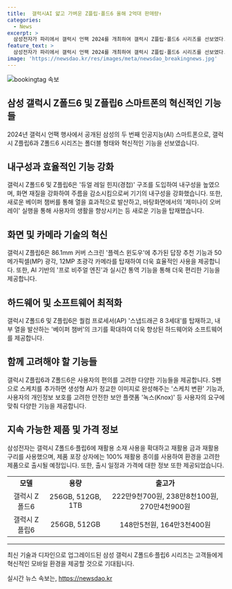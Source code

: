 ```yaml
---
title:  갤럭시AI 얇고 가벼운 Z플립·폴드6 올해 2억대 판매량↑
categories:
  - News
excerpt: >
  삼성전자가 파리에서 갤럭시 언팩 2024를 개최하여 갤럭시 Z플립·폴드6 시리즈를 선보였다. 노태문 삼성전자 MX사업부장은 2억 대 갤럭시 기기에서 갤럭시 AI를 사용할 수 있을 전망이라고 전했다. 특히, 폴드6은 내구성을 높이고 플립6은 열 발산 베이퍼 챔버를 도입했으며, 카메라와 배터리 등 다양한 기능이 업그레이드되었다. 또한, 스케치 변환 기능과 보안성을 강화한 새로운 폴더블 시리즈의 출시가 예정되어 있다.
feature_text: >
  삼성전자가 파리에서 갤럭시 언팩 2024를 개최하여 갤럭시 Z플립·폴드6 시리즈를 선보였다. 노태문 삼성전자 MX사업부장은 2억 대 갤럭시 기기에서 갤럭시 AI를 사용할 수 있을 전망이라고 전했다. 특히, 폴드6은 내구성을 높이고 플립6은 열 발산 베이퍼 챔버를 도입했으며, 카메라와 배터리 등 다양한 기능이 업그레이드되었다. 또한, 스케치 변환 기능과 보안성을 강화한 새로운 폴더블 시리즈의 출시가 예정되어 있다.
image: 'https://newsdao.kr/res/images/meta/newsdao_breakingnews.jpg'
---
```


<p><img src="https://newsdao.kr/res/images/meta/newsdao_breakingnews.jpg" alt="bookingtag 속보" /></p>

<h2 data-ke-size="size26">삼성 갤럭시 Z폴드6 및 Z플립6 스마트폰의 혁신적인 기능들</h2>

<p data-ke-size="size16">2024년 갤럭시 언팩 행사에서 공개된 삼성의 두 번째 인공지능(AI) 스마트폰으로, 갤럭시 Z플립6과 Z폴드6 시리즈는 폴더블 형태와 혁신적인 기능을 선보였습니다.</p>

<h2 data-ke-size="size24">내구성과 효율적인 기능 강화</h2>

<p data-ke-size="size16">갤럭시 Z폴드6 및 Z플립6은 '듀얼 레일 힌지(경첩)' 구조를 도입하여 내구성을 높였으며, 화면 재질을 강화하여 주름을 감소시킴으로써 기기의 내구성을 강화했습니다. 또한, 새로운 베이퍼 챔버를 통해 열을 효과적으로 발산하고, 바탕화면에서의 '제미나이 오버레이' 실행을 통해 사용자의 생활을 향상시키는 등 새로운 기능을 탑재했습니다.</p>

<h2 data-ke-size="size24">화면 및 카메라 기술의 혁신</h2>

<p data-ke-size="size16">갤럭시 Z플립6은 86.1mm 커버 스크린 '플렉스 윈도우'에 추가된 답장 추천 기능과 50메가픽셀(MP) 광각, 12MP 초광각 카메라를 탑재하여 더욱 효율적인 사용을 제공합니다. 또한, AI 기반의 '프로 비주얼 엔진'과 실시간 통역 기능을 통해 더욱 편리한 기능을 제공합니다.</p>

<h2 data-ke-size="size24">하드웨어 및 소프트웨어 최적화</h2>

<p data-ke-size="size16">갤럭시 Z폴드6 및 Z플립6은 퀄컴 프로세서(AP) '스냅드래곤 8 3세대'를 탑재하고, 내부 열을 발산하는 '베이퍼 챔버'의 크기를 확대하여 더욱 향상된 하드웨어와 소프트웨어를 제공합니다.</p>

<h2 data-ke-size="size24">함께 고려해야 할 기능들</h2>

<p data-ke-size="size16">갤럭시 Z플립6과 Z폴드6은 사용자의 편의를 고려한 다양한 기능들을 제공합니다. S펜으로 스케치를 추가하면 생성형 AI가 정교한 이미지로 완성해주는 '스케치 변환' 기능과, 사용자의 개인정보 보호를 고려한 안전한 보안 플랫폼 '녹스(Knox)' 등 사용자의 요구에 맞춰 다양한 기능을 제공합니다.</p>

<h2 data-ke-size="size24">지속 가능한 제품 및 가격 정보</h2>

<p data-ke-size="size16">삼성전자는 갤럭시 Z폴드6·플립6에 재활용 소재 사용을 확대하고 재활용 금과 재활용 구리를 사용했으며, 제품 포장 상자에는 100% 재활용 종이를 사용하여 환경을 고려한 제품으로 출시될 예정입니다. 또한, 출시 일정과 가격에 대한 정보 또한 제공되었습니다.</p>

<table>
    <tr>
        <td style="text-align: center; height: 17px;"><b>모델</b></td>
        <td style="text-align: center; height: 17px;"><b>용량</b></td>
        <td style="text-align: center; height: 17px;"><b>출고가</b></td>
    </tr>
    <tr>
        <td style="text-align: center; height: 17px;">갤럭시 Z폴드6</td>
        <td style="text-align: center; height: 17px;">256GB, 512GB, 1TB</td>
        <td style="text-align: center; height: 17px;">222만9천700원, 238만8천100원, 270만4천900원</td>
    </tr>
    <tr>
        <td style="text-align: center; height: 17px;">갤럭시 Z플립6</td>
        <td style="text-align: center; height: 17px;">256GB, 512GB</td>
        <td style="text-align: center; height: 17px;">148만5천원, 164만3천400원</td>
    </tr>
</table>

<hr>

<p data-ke-size="size16">최신 기술과 디자인으로 업그레이드된 삼성 갤럭시 Z폴드6·플립6 시리즈는 고객들에게 혁신적인 모바일 환경을 제공할 것으로 기대됩니다.</p>
실시간 뉴스 속보는, <a href="https://newsdao.kr" rel="dofollow">https://newsdao.kr</a>


